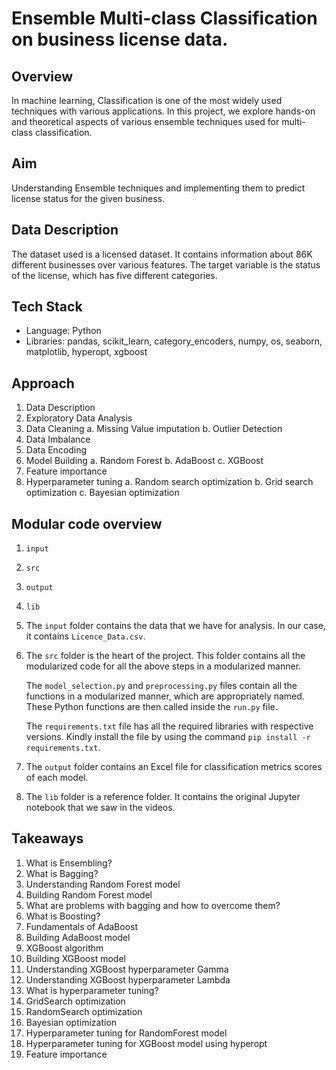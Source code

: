 # Ensemble Multi-class Classification on business license data.

## Overview
In machine learning, Classification is one of the most widely used techniques with various applications. In this project, we explore hands-on and theoretical aspects of various ensemble techniques used for multi-class classification.

## Aim
Understanding Ensemble techniques and implementing them to predict license status for the given business.

## Data Description
The dataset used is a licensed dataset. It contains information about 86K different businesses over various features. The target variable is the status of the license, which has five different categories.

## Tech Stack
- Language: Python
- Libraries: pandas, scikit_learn, category_encoders, numpy, os, seaborn, matplotlib, hyperopt, xgboost

## Approach
1. Data Description
2. Exploratory Data Analysis
3. Data Cleaning
    a. Missing Value imputation
    b. Outlier Detection
4. Data Imbalance
5. Data Encoding
6. Model Building
    a. Random Forest
    b. AdaBoost
    c. XGBoost
7. Feature importance
8. Hyperparameter tuning
    a. Random search optimization
    b. Grid search optimization
    c. Bayesian optimization

## Modular code overview
1. `input`
2. `src`
3. `output`
4. `lib`

1. The `input` folder contains the data that we have for analysis. In our case, it contains `Licence_Data.csv`.
2. The `src` folder is the heart of the project. This folder contains all the modularized code for all the above steps in a modularized manner.

    The `model_selection.py` and `preprocessing.py` files contain all the functions in a modularized manner, which are appropriately named. These Python functions are then called inside the `run.py` file.
    
    The `requirements.txt` file has all the required libraries with respective versions. Kindly install the file by using the command `pip install -r requirements.txt`.
    
3. The `output` folder contains an Excel file for classification metrics scores of each model.
4. The `lib` folder is a reference folder. It contains the original Jupyter notebook that we saw in the videos.

## Takeaways
1. What is Ensembling?
2. What is Bagging?
3. Understanding Random Forest model
4. Building Random Forest model
5. What are problems with bagging and how to overcome them?
6. What is Boosting?
7. Fundamentals of AdaBoost
8. Building AdaBoost model
9. XGBoost algorithm
10. Building XGBoost model
11. Understanding XGBoost hyperparameter Gamma
12. Understanding XGBoost hyperparameter Lambda
13. What is hyperparameter tuning?
14. GridSearch optimization
15. RandomSearch optimization
16. Bayesian optimization
17. Hyperparameter tuning for RandomForest model
18. Hyperparameter tuning for XGBoost model using hyperopt
19. Feature importance
